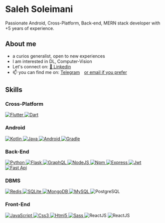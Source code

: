 <h1>Saleh Soleimani</h1>

Passionate Android, Cross-Platform, Back-end, MERN stack developer with +5 years of experience.

## About me

- a curios generalist, open to new experiences
- I am interested in DL, Computer-Vision
- Let's connect on: <a href="https://linkedin.com/salehsoleimani">🔗 Linkedin</a>
- 📫 you can find me on: <a href="https://t.me/salehsoleimani">Telegram</a>&emsp;<a href="mailto://salehsoleymani81@gmail.com">or email if you prefer</a>

## Skills

### Cross-Platform

<p> 
  <a href="https://www.flutter.dev/" target="_blank"> 
    <img alt="Flutter" src="https://img.shields.io/badge/Flutter-%2302569B.svg?style=for-the-badge&logo=Flutter&logoColor=white">
  </a> 
  <a href="https://www.dart.dev/" target="_blank"> 
    <img alt="Dart" src="https://img.shields.io/badge/dart-%230175C2.svg?style=for-the-badge&logo=dart&logoColor=white">
  </a>
</p>

### Android

<p>
  <a href="https://kotlinlang.org/" target="_blank"> 
    <img alt="Kotlin" src="https://img.shields.io/badge/kotlin-%237F52FF.svg?style=for-the-badge&logo=kotlin&logoColor=white">
  </a>
  <a href="https://www.java.com" target="_blank"> 
    <img alt="Java" src="https://img.shields.io/badge/java-%23ED8B00.svg?style=for-the-badge&logo=java&logoColor=white">
  </a>
  <a href="https://www.android.com/" target="_blank"> 
    <img alt="Android" src="https://img.shields.io/badge/Android-3DDC84?style=for-the-badge&logo=android&logoColor=white">
  </a>
  <a href="https://www.gradle.org/" target="_blank"> 
    <img alt="Gradle" src="https://img.shields.io/badge/Gradle-02303A.svg?style=for-the-badge&logo=Gradle&logoColor=white">
  </a>
</p>

### Back-End

<p>
   <a href="https://www.python.org" target="_blank">
    <img alt="Python" src="https://img.shields.io/badge/python-3670A0?style=for-the-badge&logo=python&logoColor=ffdd54">
  </a>
   <a href="https://flask.palletsprojects.com/" target="_blank">
    <img alt="Flask" src="https://img.shields.io/badge/flask-%23000.svg?style=for-the-badge&logo=flask&logoColor=white">
  </a>
   <a href="https://www.graphql.org" target="_blank">
    <img alt="GraphQL" src="https://img.shields.io/badge/-GraphQL-E10098?style=for-the-badge&logo=graphql&logoColor=white">
  </a>
   <a href="https://www.nodejs.org" target="_blank">
    <img alt="NodeJS" src="https://img.shields.io/badge/node.js-6DA55F?style=for-the-badge&logo=node.js&logoColor=white">
  </a>
   <a href="https://www.npmjs.org" target="_blank">
    <img alt="Npm" src="https://img.shields.io/badge/NPM-%23CB3837.svg?style=for-the-badge&logo=npm&logoColor=white4">
  </a>
   <a href="https://www.expressjs.com" target="_blank">
    <img alt="Express" src="https://img.shields.io/badge/express.js-%23404d59.svg?style=for-the-badge&logo=express&logoColor=%2361DAFB">
  </a>
   <a href="https://www.jwt.io" target="_blank">
    <img alt="Jwt" src="https://img.shields.io/badge/JWT-black?style=for-the-badge&logo=JSON%20web%20tokens">
  </a>
   <a href=" target="_blank">
    <img alt="Fast Api" src="https://img.shields.io/badge/FastAPI-005571?style=for-the-badge&logo=fastapi">
  </a>
</p>

### DBMS

<p>
   <a href="https://www.redis.io" target="_blank">
    <img alt="Redis" src="https://img.shields.io/badge/redis-%23DD0031.svg?style=for-the-badge&logo=redis&logoColor=white">
  </a>  
   <a href="https://www.sqlite.org" target="_blank">
    <img alt="SQLite" src="https://img.shields.io/badge/sqlite-%2307405e.svg?style=for-the-badge&logo=sqlite&logoColor=white">
  </a>  
   <a href="https://www.mongodb.com" target="_blank">
    <img alt="MongoDB" src="https://img.shields.io/badge/MongoDB-%234ea94b.svg?style=for-the-badge&logo=mongodb&logoColor=white">
  </a>
   <a href="https://www.mysql.com" target="_blank">
    <img alt="MySQL" src="https://img.shields.io/badge/mysql-%2300f.svg?style=for-the-badge&logo=mysql&logoColor=white">
  </a>
     <img alt="PostgreSQL" src="https://img.shields.io/badge/PostgreSQL-316192?style=for-the-badge&logo=postgresql&logoColor=white">
</p>


### Front-End

<p>
  <a href="https://developer.mozilla.org/en-US/docs/Web/JavaScript" target="_blank"> 
     <img alt="JavaScript" src="https://img.shields.io/badge/javascript-%23323330.svg?style=for-the-badge&logo=javascript&logoColor=%23F7DF1E">
  </a>
   <a href="https://developer.mozilla.org/en-US/docs/Web/CSS" target="_blank">
    <img alt="Css3" src="https://img.shields.io/badge/css3-%231572B6.svg?style=for-the-badge&logo=css3&logoColor=white">
  </a>
   <a href="https://developer.mozilla.org/en-US/docs/Glossary/HTML5" target="_blank">
    <img alt="Html5" src="https://img.shields.io/badge/html5-%23E34F26.svg?style=for-the-badge&logo=html5&logoColor=white">
  </a>
  <a href="https://sass-lang.com/" target="_blank"> 
     <img alt="Sass" src="https://img.shields.io/badge/SASS-hotpink.svg?style=for-the-badge&logo=SASS&logoColor=white">
  </a>
     <img alt="ReactJS" src="https://img.shields.io/badge/React-20232A?style=for-the-badge&logo=react&logoColor=61DAFB">
       <img alt="ReactJS" src="https://img.shields.io/badge/React_Router-CA4245?style=for-the-badge&logo=react-router&logoColor=white">

</p>
